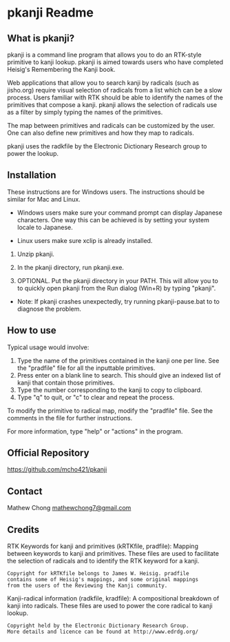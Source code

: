pkanji Readme
==============================================================================

What is pkanji?
---------------
pkanji is a command line program that allows you to do an RTK-style primitive
to kanji lookup. pkanji is aimed towards users who have completed Heisig's
Remembering the Kanji book.

Web applications that allow you to search kanji by radicals (such as 
jisho.org) require visual selection of radicals from a list which can be a 
slow process. Users familiar with RTK should be able to identify the names of 
the primitives that compose a kanji. pkanji allows the selection of radicals 
use as a filter by simply typing the names of the primitives.

The map between primitives and radicals can be customized by the user. One can
also define new primitives and how they map to radicals.

pkanji uses the radkfile by the Electronic Dictionary Research group to power
the lookup.

Installation
------------
These instructions are for Windows users. The instructions should be similar
for Mac and Linux.

- Windows users make sure your command prompt can display Japanese characters.
  One way this can be achieved is by setting your system locale to Japanese.

- Linux users make sure xclip is already installed.

1) Unzip pkanji.

2) In the pkanji directory, run pkanji.exe.

3) OPTIONAL. Put the pkanji directory in your PATH. This will allow you to
   to quickly open pkanji from the Run dialog (Win+R) by typing "pkanji".

- Note: If pkanji crashes unexpectedly, try running pkanji-pause.bat to
        to diagnose the problem.

How to use
----------
Typical usage would involve:
1) Type the name of the primitives contained in the kanji one per line.
   See the "pradfile" file for all the inputtable primitives.
2) Press enter on a blank line to search. This should give an indexed 
   list of kanji that contain those primitives.
3) Type the number corresponding to the kanji to copy to clipboard.
4) Type "q" to quit, or "c" to clear and repeat the process.

To modify the primitive to radical map, modify the "pradfile" file. See the
comments in the file for further instructions.

For more information, type "help" or "actions" in the program.

Official Repository
-------------------
https://github.com/mcho421/pkanji

Contact
-------
Mathew Chong
mathewchong7@gmail.com

Credits
-------
RTK Keywords for kanji and primitives (kRTKfile, pradfile):
    Mapping between keywords to kanji and primitives. These files are
    used to facilitate the selection of radicals and to identify the
    RTK keyword for a kanji.

    Copyright for kRTKfile belongs to James W. Heisig. pradfile
    contains some of Heisig's mappings, and some original mappings
    from the users of the Reviewing the Kanji community.


Kanji-radical information (radkfile, kradfile):
    A compositional breakdown of kanji into radicals. These files are
    used to power the core radical to kanji lookup.

    Copyright held by the Electronic Dictionary Research Group. 
    More details and licence can be found at http://www.edrdg.org/


